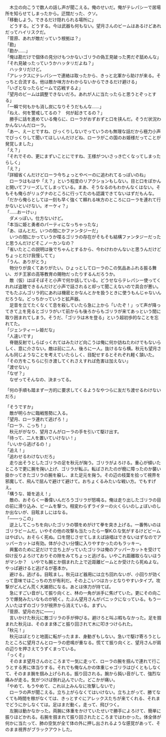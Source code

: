 　木立の向こうで数人の話し声が聞こえる。俺のせいだ。俺がテレパシーで居場所を知らせてしまったから。迂闊だった、クソ。  
「移動しよう。できるだけ隠れられる場所に」  
　どうする。どうする。今は武器も何もない。望月さんのビームはあるけどあれだってハイリスクだ。  
「菅原、あれが敵だっていう根拠は？」  
「勘」  
「勘か……」  
「俺は勘だけで個体の見分けもつかないゴリラの偽王見破った男だぞ舐めんな」  
「それ見破ったっていうかハッタリだよね？」  
　ハッタリだけど。  
「アレックスにテレパシーで連絡は取ったから、きっと北軍から助けが来る。そっちと合流する。他は敵か味方かわからないからできるだけ避ける」  
「いざとなったらビームで応戦するよ」  
「望月のビームは調整できないだろ。あれが人に当たったらと思うとぞっとする」  
「一瞬で何もかも消し炭になりそうだもんな……」  
「ねえ、何を警戒してるの？　何が起きてるの？」  
　勝手に話を進めている俺らに、ローラがおずおずと口を挟んだ。そうだ状況わかんないんだローラ。  
「あー、えーとですね、びっくりしないでっていうのも無理な話だから極力小声でびっくりして聞いてほしいんだけどね、ローラがこの国のお姫様だってことが発覚しました」  
「え？」  
「それでその、更にまずいことにですね、王様がついさっき亡くなってしまったらしく」  
「え？」  
「詳細省くんだけどローラ今ちょっとやべーのに追われてるっぽいのね」  
　ローラはもはや「え？」という程度のリアクションもしない。目と口をぽかんと開いてフリーズしてしまっている。まあ、そうなるのもわかんなくはない。そもそも俺らがリュグナのところに行ってたのも認識できてないはずだもんな。  
「だから俺らとしては一刻も早く強くて頼れる味方のところにローラを連れて行かないといけない。オーケィ？」  
「……おーけぃ」  
　ダメっぽい。仕方ないけど。  
「本当に姫と勇者のパーティになっちゃったな」  
「あ、ほんとだ。いつの間にかファンタジーだ」  
　いつの間にかっていうか喋るゴリラの存在がそもそも結構ファンタジーだったと思うんだけどそこノーカンなの？  
「省いたとこの説明は後でちゃんとするから、今わけわかんないと思うんだけどちょっとだけ我慢してて」  
「うん、ありがとう」  
　物分りが良くてありがたい。ひょっとしてローラのこの気品あふれる振る舞い、ガチ王家の高等教育の賜物だったりするんだろうか。  
　敵（仮）はぼそぼそと小声で何か話している。どうせならテレパシー使ってくれれば盗聴できるんだけど小声で話されると却って聞こえないので具合が悪い。でもたぶんゴリラ的にあれは機密とかなんとかを扱うときに使うもんじゃないんだろうな。どっちかっていうと拡声器。  
　足音を立てたくなくて息を殺していたら急に上から「いたぞ！」って声が降ってきて上を見るとゴリラがいて前からも後ろからもゴリラが来てあっという間に取り囲まれてしまう。そうだ、「ゴリラは木を登る」という超初歩的なことを忘れてた。  
「ジェンティーレ姫だな」  
「人違いです」  
　脊髄反射でしらばっくれてはみたけど向こうは俺に何か訪ねたわけでもないらしく、意に介さない。敵は前に二人、後ろに一人。抜けるなら横。秋元も望月さんも同じようなことを考えていたらしく、目配せするとそれぞれ軽く頷いた。  
「その方をこちらに引き渡してくれさえすれば危害は加えない」  
「渡せない」  
「なぜ？」  
　なぜってそんなの、決まってる。  
  
「何の手順も踏まず一方的に要求してくるようなやつらに友だち渡せるわけないだろ」  
  
「そうですか」  
　敵が明らかに臨戦態勢に入る。  
「望月、ローラ連れて逃げろ！」  
「ローラ、こっち！」  
　秋元ががなり、望月さんがローラの手を引いて駆け出す。  
「待って、二人を置いていけない！」  
「いいから逃げるの！」  
「追え！」  
「追わせるわけないだろ」  
　走り出そうとしたゴリラの足を秋元が掬う。ゴリラがよろける。重心が傾いたところで更に腕を掬い上げ、ゴリラが転ぶ。転ばされたのが癇に障ったのか襲い掛かってきたゴリラの腕を躱し、また足元を掬う。その辺の枝葉を拾って視界を邪魔して、飛んで屈んで避けて避けて。おちょくるみたいな戦い方。でもすげえ。  
「構うな、姫を追え！」  
　敵の、おそらく一番偉いんだろうゴリラが怒鳴る。俺は走り出したゴリラの目の前に滑り込み、ビームを撃つ。相変わらずライターの火くらいのしょぼいのしか出ないが、目眩ましにはなる。  
「――っこの」  
　逆上してこっちを向いたゴリラの顎をめがけて拳を突き上げる。一番怖いのはゴリラビームだ。いやその他の攻撃も当たったら一撃K.O.な気がするけどビームはやばい。おそらく死ぬ。口を閉じさせてしまえば詠唱はできないはずなのでアッパーカットは有効。体が小さい分懐に入りやすかったのもラッキー。  
　興奮のために足だけで立ち上がっていたゴリラは俺のアッパーカットを受けて仰け反りよろけておりその隙をみてちょっと逃げる。いやこれ距離取らないほうがマシか？　いやでも腕とか掴まれた上で近距離ビームとか受けたら死ぬよな。やっぱ避けると逃げるが基本か。  
　避ける。逃げる。目眩まし。秋元ほど器用には立ち回れないが、小回りが効くって意味ではこっちの方が有利だ。その上こいつはカッとなりやすいタイプ。攻撃がどんどん荒く大雑把になる。あとは体力が持てば。  
　急にすごい音がして振り向くと、林の一角が派手に焦げていた。更にその向こうで爆発みたいなものが続く。たぶん望月さんがパニックになっている。もう一人いたはずのゴリラが視界から消えている。まずい。  
「菅原、望月の方に――」  
　言いかけた秋元に敵ゴリラの手が伸びる。避けろと叫ぶ暇もなかった。足を掴まれた秋元は、そのまま体ごと振り回されて木に叩きつけられた。  
「秋元！」  
　秋元はぼとりと地面に転がったまま、身動ぎもしない。急いで駆け寄ろうとしたところに望月さんとローラの悲鳴が重なる。慌てて振り向くと、望月さんが肩の辺りを押さえてうずくまっている。  
「っくそ」  
　そのまま望月さんのところまで一気に走って、ローラの腕を掴んで連れて行こうとする男に体当りする。それでも俺なんかの体重じゃゴリラはびくともしなくて、そのまま腕を掴み上げられる。振り回される。腕から鈍い音がして、強烈な痛みが走る。気がつけば倒れ込んでいた。どこかが痛い。  
「やめて、もうやめて、これ以上みんなに攻撃しないで」  
　ローラの声が聞こえる。立ち上がらなくてはいけない。立ち上がって、勝てなくても時間を稼がなくては、きっとすぐにアレックスたちが来てくれる、それまでどうにかしなくては。足はまだ動く。走って、飛びつく。  
　左腕は動かなかった。両腕に体重をかけていたせいで勝手によろけて、簡単に振りほどかれる。右腕を掴まれて振り回されたところまではわかった。体全体が何かに当たって、肺の空気が全て体の外に押し出されるような感覚があって、そのまま視界がブラックアウトした。